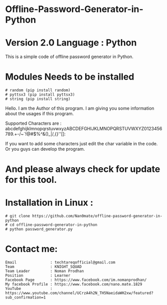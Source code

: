 # Offline-Password-Generator-in-Python
# Version 2.0 Language : Python

This is a simple code of offline password generator in Python. 

# Modules Needs to be installed 
    # random (pip install random)
    # pyttsx3 (pip install pyttsx3)
    # string (pip install string)

Hello. I am the Author of this program. I am giving you some information about the usages if this program.

Supported Characters are : abcdefghijklmnopqrstuvwxyzABCDEFGHIJKLMNOPQRSTUVWXYZ0123456789.+-/~`!@#$%^&()_|/,{}''[]:

If you want to add some characters just edit the char variable in the code. Or you guys can develop the program.

# And please always check for update for this tool.


# Installation in Linux : 

    # git clone https://github.com/Nan0mate/offline-password-generator-in-python
    # cd offline-password-generator-in-python
    # python password_generator.py


# Contact me: 
    
    Email               : techtareqofficial@gmail.com
    Team                : KNIGHT_SQUAD
    Team Leader         : Noman Prodhan
    Position            : Learner
    Facebook Page       : https://www.facebook.com/im.nomanprodhan/
    My facebook Profile : https://www.facebook.com/nano.mate.1829
    YouTube             : https://www.youtube.com/channel/UCrzA4h2N_TH5NaeidaWH2xw/featured?sub_confirmation=1


